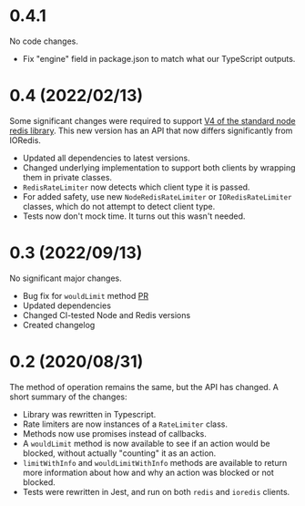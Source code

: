 # 0.4.1

No code changes.

- Fix "engine" field in package.json to match what our TypeScript outputs.

# 0.4 (2022/02/13)

Some significant changes were required to support [V4 of the standard node redis library](https://github.com/redis/node-redis/blob/master/CHANGELOG.md#v400---24-nov-2021). This new version has an API that now differs significantly from IORedis.

- Updated all dependencies to latest versions.
- Changed underlying implementation to support both clients by wrapping them in private classes.
- `RedisRateLimiter` now detects which client type it is passed.
- For added safety, use new `NodeRedisRateLimiter` or `IORedisRateLimiter` classes, which do not attempt to detect client type.
- Tests now don't mock time. It turns out this wasn't needed.

# 0.3 (2022/09/13)

No significant major changes.

- Bug fix for `wouldLimit` method [PR](https://github.com/peterkhayes/rolling-rate-limiter/pull/68)
- Updated dependencies
- Changed CI-tested Node and Redis versions
- Created changelog

# 0.2 (2020/08/31)

The method of operation remains the same, but the API has changed. A short summary of the changes:

- Library was rewritten in Typescript.
- Rate limiters are now instances of a `RateLimiter` class.
- Methods now use promises instead of callbacks.
- A `wouldLimit` method is now available to see if an action would be blocked, without actually "counting" it as an action.
- `limitWithInfo` and `wouldLimitWithInfo` methods are available to return more information about how and why an action was blocked or not blocked.
- Tests were rewritten in Jest, and run on both `redis` and `ioredis` clients.
